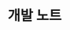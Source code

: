 ---
layout: "dirpage"
icon: "🖥️"
title: "개발 노트"
dir: "/page/dev"
reverse: true
permalink: "/dir/{{ name | remove_label }}/"
updated: "{{ '' | today_to_string }}"
skipSiteMap: true
---